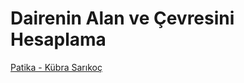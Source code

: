 # Dairenin Alan ve Çevresini Hesaplama
[Patika - Kübra Sarıkoç](https://app.patika.dev/kubrasarikoc)
